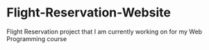 # Flight-Reservation-Website
Flight Reservation project that I am currently working on for my Web Programming course
